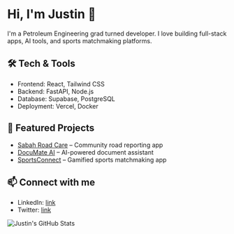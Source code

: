 # Hi, I'm Justin 👋

I'm a Petroleum Engineering grad turned developer. I love building full-stack apps, AI tools, and sports matchmaking platforms.

## 🛠️ Tech & Tools

- Frontend: React, Tailwind CSS
- Backend: FastAPI, Node.js
- Database: Supabase, PostgreSQL
- Deployment: Vercel, Docker

## 🌟 Featured Projects

- [Sabah Road Care](https://github.com/WeallfearniusJustin/sabah-road-care) – Community road reporting app
- [DocuMate AI](https://github.com/WeallfearniusJustin/documate-ai) – AI-powered document assistant
- [SportsConnect](https://github.com/WeallfearniusJustin/sportsconnect) – Gamified sports matchmaking app

## 📫 Connect with me

- LinkedIn: [link](https://linkedin.com/in/your-profile)
- Twitter: [link](https://twitter.com/your-profile)

![Justin's GitHub Stats](https://github-readme-stats.vercel.app/api?username=WeallfearniusJustin&show_icons=true&theme=radical)
